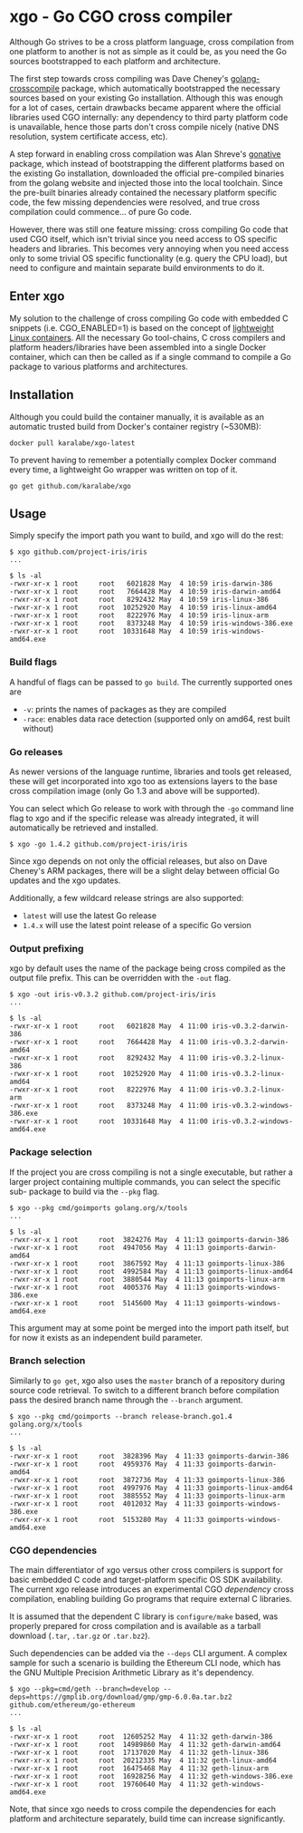 # xgo - Go CGO cross compiler

Although Go strives to be a cross platform language, cross compilation from one
platform to another is not as simple as it could be, as you need the Go sources
bootstrapped to each platform and architecture.

The first step towards cross compiling was Dave Cheney's [golang-crosscompile](https://github.com/davecheney/golang-crosscompile)
package, which automatically bootstrapped the necessary sources based on your
existing Go installation. Although this was enough for a lot of cases, certain
drawbacks became apparent where the official libraries used CGO internally: any
dependency to third party platform code is unavailable, hence those parts don't
cross compile nicely (native DNS resolution, system certificate access, etc).

A step forward in enabling cross compilation was Alan Shreve's [gonative](https://github.com/inconshreveable/gonative)
package, which instead of bootstrapping the different platforms based on the
existing Go installation, downloaded the official pre-compiled binaries from the
golang website and injected those into the local toolchain. Since the pre-built
binaries already contained the necessary platform specific code, the few missing
dependencies were resolved, and true cross compilation could commence... of pure
Go code.

However, there was still one feature missing: cross compiling Go code that used
CGO itself, which isn't trivial since you need access to OS specific headers and
libraries. This becomes very annoying when you need access only to some trivial
OS specific functionality (e.g. query the CPU load), but need to configure and
maintain separate build environments to do it.

## Enter xgo

My solution to the challenge of cross compiling Go code with embedded C snippets
(i.e. CGO_ENABLED=1) is based on the concept of [lightweight Linux containers](http://en.wikipedia.org/wiki/LXC).
All the necessary Go tool-chains, C cross compilers and platform headers/libraries
have been assembled into a single Docker container, which can then be called as if
a single command to compile a Go package to various platforms and architectures.

## Installation

Although you could build the container manually, it is available as an automatic
trusted build from Docker's container registry (~530MB):

    docker pull karalabe/xgo-latest

To prevent having to remember a potentially complex Docker command every time,
a lightweight Go wrapper was written on top of it.

    go get github.com/karalabe/xgo

## Usage

Simply specify the import path you want to build, and xgo will do the rest:

    $ xgo github.com/project-iris/iris
    ...

    $ ls -al
    -rwxr-xr-x 1 root     root   6021828 May  4 10:59 iris-darwin-386
    -rwxr-xr-x 1 root     root   7664428 May  4 10:59 iris-darwin-amd64
    -rwxr-xr-x 1 root     root   8292432 May  4 10:59 iris-linux-386
    -rwxr-xr-x 1 root     root  10252920 May  4 10:59 iris-linux-amd64
    -rwxr-xr-x 1 root     root   8222976 May  4 10:59 iris-linux-arm
    -rwxr-xr-x 1 root     root   8373248 May  4 10:59 iris-windows-386.exe
    -rwxr-xr-x 1 root     root  10331648 May  4 10:59 iris-windows-amd64.exe

### Build flags

A handful of flags can be passed to `go build`. The currently supported ones are

  - `-v`: prints the names of packages as they are compiled
  - `-race`: enables data race detection (supported only on amd64, rest built without)


### Go releases

As newer versions of the language runtime, libraries and tools get released,
these will get incorporated into xgo too as extensions layers to the base cross
compilation image (only Go 1.3 and above will be supported).

You can select which Go release to work with through the `-go` command line flag
to xgo and if the specific release was already integrated, it will automatically
be retrieved and installed.

    $ xgo -go 1.4.2 github.com/project-iris/iris

Since xgo depends on not only the official releases, but also on Dave Cheney's
ARM packages, there will be a slight delay between official Go updates and the
xgo updates.

Additionally, a few wildcard release strings are also supported:

  - `latest` will use the latest Go release
  - `1.4.x` will use the latest point release of a specific Go version

### Output prefixing

xgo by default uses the name of the package being cross compiled as the output
file prefix. This can be overridden with the `-out` flag.

    $ xgo -out iris-v0.3.2 github.com/project-iris/iris
    ...

    $ ls -al
    -rwxr-xr-x 1 root     root   6021828 May  4 11:00 iris-v0.3.2-darwin-386
    -rwxr-xr-x 1 root     root   7664428 May  4 11:00 iris-v0.3.2-darwin-amd64
    -rwxr-xr-x 1 root     root   8292432 May  4 11:00 iris-v0.3.2-linux-386
    -rwxr-xr-x 1 root     root  10252920 May  4 11:00 iris-v0.3.2-linux-amd64
    -rwxr-xr-x 1 root     root   8222976 May  4 11:00 iris-v0.3.2-linux-arm
    -rwxr-xr-x 1 root     root   8373248 May  4 11:00 iris-v0.3.2-windows-386.exe
    -rwxr-xr-x 1 root     root  10331648 May  4 11:00 iris-v0.3.2-windows-amd64.exe

### Package selection

If the project you are cross compiling is not a single executable, but rather a
larger project containing multiple commands, you can select the specific sub-
package to build via the `--pkg` flag.

    $ xgo --pkg cmd/goimports golang.org/x/tools
    ...

    $ ls -al
    -rwxr-xr-x 1 root     root  3824276 May  4 11:13 goimports-darwin-386
    -rwxr-xr-x 1 root     root  4947056 May  4 11:13 goimports-darwin-amd64
    -rwxr-xr-x 1 root     root  3867592 May  4 11:13 goimports-linux-386
    -rwxr-xr-x 1 root     root  4992584 May  4 11:13 goimports-linux-amd64
    -rwxr-xr-x 1 root     root  3880544 May  4 11:13 goimports-linux-arm
    -rwxr-xr-x 1 root     root  4005376 May  4 11:13 goimports-windows-386.exe
    -rwxr-xr-x 1 root     root  5145600 May  4 11:13 goimports-windows-amd64.exe

This argument may at some point be merged into the import path itself, but for
now it exists as an independent build parameter.

### Branch selection

Similarly to `go get`, xgo also uses the `master` branch of a repository during
source code retrieval. To switch to a different branch before compilation pass
the desired branch name through the `--branch` argument.

    $ xgo --pkg cmd/goimports --branch release-branch.go1.4 golang.org/x/tools
    ...

    $ ls -al
    -rwxr-xr-x 1 root     root  3828396 May  4 11:33 goimports-darwin-386
    -rwxr-xr-x 1 root     root  4959376 May  4 11:33 goimports-darwin-amd64
    -rwxr-xr-x 1 root     root  3872736 May  4 11:33 goimports-linux-386
    -rwxr-xr-x 1 root     root  4997976 May  4 11:33 goimports-linux-amd64
    -rwxr-xr-x 1 root     root  3885552 May  4 11:33 goimports-linux-arm
    -rwxr-xr-x 1 root     root  4012032 May  4 11:33 goimports-windows-386.exe
    -rwxr-xr-x 1 root     root  5153280 May  4 11:33 goimports-windows-amd64.exe

### CGO dependencies

The main differentiator of xgo versus other cross compilers is support for basic
embedded C code and target-platform specific OS SDK availability. The current xgo
release introduces an experimental CGO *dependency* cross compilation, enabling
building Go programs that require external C libraries.

It is assumed that the dependent C library is `configure/make` based, was properly
prepared for cross compilation and is available as a tarball download (`.tar`,
`.tar.gz` or `.tar.bz2`).

Such dependencies can be added via the `--deps` CLI argument. A complex sample
for such a scenario is building the Ethereum CLI node, which has the GNU Multiple
Precision Arithmetic Library as it's dependency.

    $ xgo --pkg=cmd/geth --branch=develop --deps=https://gmplib.org/download/gmp/gmp-6.0.0a.tar.bz2 github.com/ethereum/go-ethereum
    ...

    $ ls -al
    -rwxr-xr-x 1 root     root  12605252 May  4 11:32 geth-darwin-386
    -rwxr-xr-x 1 root     root  14989860 May  4 11:32 geth-darwin-amd64
    -rwxr-xr-x 1 root     root  17137020 May  4 11:32 geth-linux-386
    -rwxr-xr-x 1 root     root  20212335 May  4 11:32 geth-linux-amd64
    -rwxr-xr-x 1 root     root  16475468 May  4 11:32 geth-linux-arm
    -rwxr-xr-x 1 root     root  16928256 May  4 11:32 geth-windows-386.exe
    -rwxr-xr-x 1 root     root  19760640 May  4 11:32 geth-windows-amd64.exe

Note, that since xgo needs to cross compile the dependencies for each platform
and architecture separately, build time can increase significantly.
